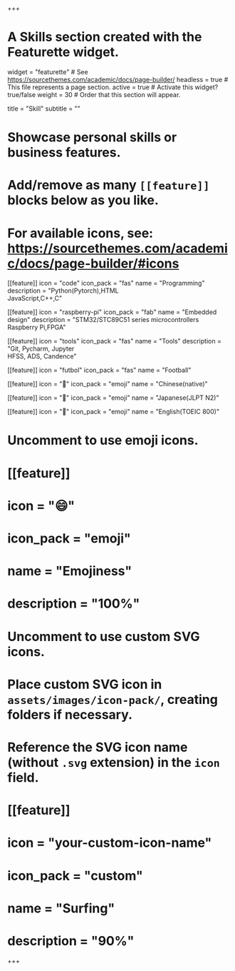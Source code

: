 +++
# A Skills section created with the Featurette widget.
widget = "featurette"  # See https://sourcethemes.com/academic/docs/page-builder/
headless = true  # This file represents a page section.
active = true  # Activate this widget? true/false
weight = 30  # Order that this section will appear.

title = "Skill"
subtitle = ""

# Showcase personal skills or business features.
# 
# Add/remove as many `[[feature]]` blocks below as you like.
# 
# For available icons, see: https://sourcethemes.com/academic/docs/page-builder/#icons

[[feature]]
  icon = "code"
  icon_pack = "fas"
  name = "Programming"
  description = "Python(Pytorch),HTML<br>JavaScript,C++,C"
  
[[feature]]
  icon = "raspberry-pi"
  icon_pack = "fab"
  name = "Embedded design"
  description = "STM32/STC89C51 series microcontrollers<br>Raspberry Pi,FPGA"
  
[[feature]]
  icon = "tools"
  icon_pack = "fas"
  name = "Tools"
  description = "Git, Pycharm, Jupyter<br>HFSS, ADS, Candence" 
  
[[feature]]
  icon = "futbol"
  icon_pack = "fas"
  name = "Football"
  
[[feature]]
  icon = "🍚"
  icon_pack = "emoji"
  name = "Chinese(native)"

[[feature]]
  icon = "🍙"
  icon_pack = "emoji"
  name = "Japanese(JLPT N2)"
  
[[feature]]
  icon = "🍟"
  icon_pack = "emoji"
  name = "English(TOEIC 800)"
  
# Uncomment to use emoji icons.
# [[feature]]
#  icon = ":smile:"
#  icon_pack = "emoji"
#  name = "Emojiness"
#  description = "100%"  

# Uncomment to use custom SVG icons.
# Place custom SVG icon in `assets/images/icon-pack/`, creating folders if necessary.
# Reference the SVG icon name (without `.svg` extension) in the `icon` field.
# [[feature]]
#  icon = "your-custom-icon-name"
#  icon_pack = "custom"
#  name = "Surfing"
#  description = "90%"

+++
